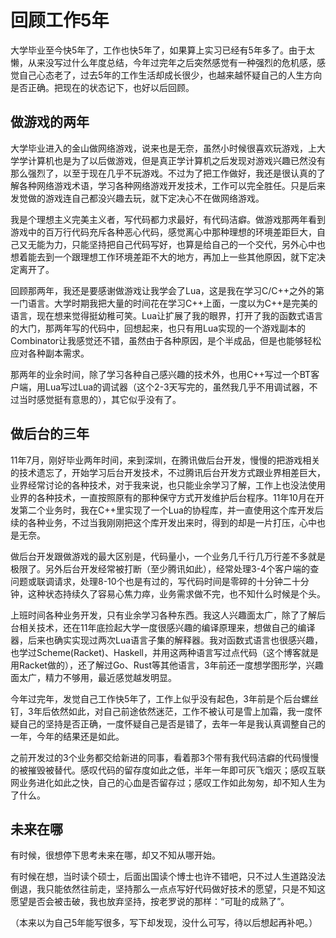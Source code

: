 回顾工作5年
=========

大学毕业至今快5年了，工作也快5年了，如果算上实习已经有5年多了。由于太懒，从来没写过什么年度总结，今年过完年之后突然感觉有一种强烈的危机感，感觉自己心态老了，过去5年的工作生活却成长很少，也越来越怀疑自己的人生方向是否正确。把现在的状态记下，也好以后回顾。

做游戏的两年
----------

大学毕业进入的金山做网络游戏，说来也是无奈，虽然小时候很喜欢玩游戏，上大学学计算机也是为了以后做游戏，但是真正学计算机之后发现对游戏兴趣已然没有那么强烈了，以至于现在几乎不玩游戏。不过为了把工作做好，我还是很认真的了解各种网络游戏术语，学习各种网络游戏开发技术，工作可以完全胜任。只是后来发觉做的游戏连自己都没兴趣去玩，就下定决心不在做网络游戏。

我是个理想主义完美主义者，写代码都力求最好，有代码洁癖。做游戏那两年看到游戏中的百万行代码充斥各种恶心代码，感觉离心中那种理想的环境差距巨大，自己又无能为力，只能坚持把自己代码写好，也算是给自己的一个交代，另外心中也想着能去到一个跟理想工作环境差距不大的地方，再加上一些其他原因，就下定决定离开了。

回顾那两年，我还是要感谢做游戏让我学会了Lua，这是我在学习C/C++之外的第一门语言。大学时期我把大量的时间花在学习C++上面，一度以为C++是完美的语言，现在想来觉得挺幼稚可笑。Lua让扩展了我的眼界，打开了我的函数式语言的大门，那两年写的代码中，回想起来，也只有用Lua实现的一个游戏副本的Combinator让我感觉还不错，虽然由于各种原因，是个半成品，但是也能够轻松应对各种副本需求。

那两年的业余时间，除了学习各种自己感兴趣的技术外，也用C++写过一个BT客户端，用Lua写过Lua的调试器（这个2-3天写完的，虽然我几乎不用调试器，不过当时感觉挺有意思的），其它似乎没有了。

做后台的三年
----------

11年7月，刚好毕业两年时间，来到深圳，在腾讯做后台开发，慢慢的把游戏相关的技术遗忘了，开始学习后台开发技术，不过腾讯后台开发方式跟业界相差巨大，业界经常讨论的各种技术，对于我来说，也只能业余学习了解，工作上也没法使用业界的各种技术，一直按照原有的那种保守方式开发维护后台程序。11年10月在开发第二个业务时，我在C++里实现了一个Lua的协程库，并一直使用这个库开发后续的各种业务，不过当我刚刚把这个库开发出来时，得到的却是一片打压，心中也是无奈。

做后台开发跟做游戏的最大区别是，代码量小，一个业务几千行几万行差不多就是极限了。另外后台开发经常被打断（至少腾讯如此），经常处理3-4个客户端的查问题或联调请求，处理8-10个也是有过的，写代码时间是零碎的十分钟二十分钟，这种状态持续久了容易心焦力瘁，业务需求做不完，也不知什么时候是个头。

上班时间各种业务开发，只有业余学习各种东西。我这人兴趣面太广，除了了解后台相关技术，还在11年底捡起大学一度很感兴趣的编译原理来，想做自己的编译器，后来也确实实现过两次Lua语言子集的解释器。我对函数式语言也很感兴趣，也学过Scheme(Racket)、Haskell，并用这两种语言写过点代码（这个博客就是用Racket做的），还了解过Go、Rust等其他语言，3年前还一度想学图形学，兴趣面太广，精力不够用，最近感觉越发明显。

今年过完年，发觉自己工作快5年了，工作上似乎没有起色，3年前是个后台螺丝钉，3年后依然如此，对自己前途依然迷茫，工作不被认可是雪上加霜，我一度怀疑自己的坚持是否正确，一度怀疑自己是否是错了，去年一年是我认真调整自己的一年，今年的结果还是如此。

之前开发过的3个业务都交给新进的同事，看着那3个带有我代码洁癖的代码慢慢的被摧毁被替代。感叹代码的留存度如此之低，半年一年即可灰飞烟灭；感叹互联网业务进化如此之快，自己的心血是否留存过；感叹工作如此匆匆，却不知人生为了什么。

未来在哪
-------

有时候，很想停下思考未来在哪，却又不知从哪开始。

有时候在想，当时读个硕士，后面出国读个博士也许不错吧，只不过人生道路没法倒退，我只能依然往前走，坚持那么一点点写好代码做好技术的愿望，只是不知这愿望是否会被击破，我也放弃坚持，按老罗说的那样：“可耻的成熟了”。

（本来以为自己5年能写很多，写下却发现，没什么可写，待以后想起再补吧。）
